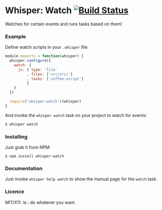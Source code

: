 # Whisper: Watch [![Build Status](https://travis-ci.org/killdream/whisper-watch.png)](https://travis-ci.org/killdream/whisper-watch)

Watches for certain events and runs tasks based on them!


### Example

Define watch scripts in your `.whisper` file:

```js
module.exports = function(whisper) {
  whisper.configure({
    watch: {
      js: { type: 'file'
          , files: ['src/src/']
          , tasks: ['coffee-script']
          }
    }
  })
  
  require('whisper-watch')(whisper)
}
```

And invoke the `whisper watch` task on your project to watch for events:

```bash
$ whisper watch
```

### Installing

Just grab it from NPM:

    $ npm install whisper-watch


### Documentation

Just invoke `whisper help watch` to show the manual page for the `watch` task.


### Licence

MIT/X11. ie.: do whatever you want.

[Calliope]: https://github.com/killdream/calliope
[es5-shim]: https://github.com/kriskowal/es5-shim
